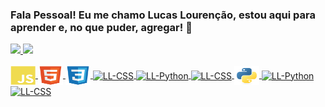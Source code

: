 ### Fala Pessoal! Eu me chamo Lucas Lourenção, estou aqui para aprender e, no que puder, agregar! 👋

<div>
  <a href="https://github.com/Lucas-Lourencao">
  <img height="180em" src="https://github-readme-stats.vercel.app/api?username=Lucas-Lourencao&show_icons=true&theme=dark&include_all_commits=true&count_private=true"/>
  <img height="180em" src="https://github-readme-stats.vercel.app/api/top-langs/?username=Lucas-Lourencao&layout=compact&langs_count=7&theme=dark"/>
</div>
<div style="display: inline_block"><br>
  <img align="center" alt="LL-Js" height="30" width="40" src="https://raw.githubusercontent.com/devicons/devicon/master/icons/javascript/javascript-plain.svg">
  <img align="center" alt="LL-HTML" height="30" width="40" src="https://raw.githubusercontent.com/devicons/devicon/master/icons/html5/html5-original.svg">
  <img align="center" alt="LL-CSS" height="30" width="40" src="https://raw.githubusercontent.com/devicons/devicon/master/icons/css3/css3-original.svg">
  <img align="center" alt="LL-CSS" height="30" width="40" src="https://devicons.herokuapp.com/android-original.svg">
  <img align="center" alt="LL-Python" height="30" width="40" src="https://devicons.herokuapp.com/mysql-original-wordmark.svg">
  <img align="center" alt="LL-CSS" height="30" width="40" src="https://devicons.herokuapp.com/php-plain.svg">
  <img align="center" alt="LL-Python" height="30" width="40" src="https://raw.githubusercontent.com/devicons/devicon/master/icons/python/python-original.svg">
  <img align="center" alt="LL-Python" height="30" width="40" src="https://devicons.herokuapp.com/github-original.svg">
  <img align="center" alt="LL-CSS" height="30" width="40" src="https://devicons.herokuapp.com/github-original-wordmark.svg">
  
</div>
<!--
**Lucas-Lourencao/Lucas-Lourencao** is a ✨ _special_ ✨ repository because its `README.md` (this file) appears on your GitHub profile.

Here are some ideas to get you started:

- 🔭 I’m currently working on ...
- 🌱 I’m currently learning ...
- 👯 I’m looking to collaborate on ...
- 🤔 I’m looking for help with ...
- 💬 Ask me about ...
- 📫 How to reach me: ...
- 😄 Pronouns: ...
- ⚡ Fun fact: ...
-->
